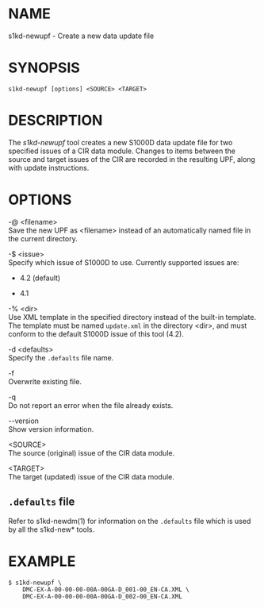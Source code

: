 NAME
====

s1kd-newupf - Create a new data update file

SYNOPSIS
========

    s1kd-newupf [options] <SOURCE> <TARGET>

DESCRIPTION
===========

The *s1kd-newupf* tool creates a new S1000D data update file for two specified issues of a CIR data module. Changes to items between the source and target issues of the CIR are recorded in the resulting UPF, along with update instructions.

OPTIONS
=======

-@ &lt;filename&gt;  
Save the new UPF as &lt;filename&gt; instead of an automatically named file in the current directory.

-$ &lt;issue&gt;  
Specify which issue of S1000D to use. Currently supported issues are:

-   4.2 (default)

-   4.1

-% &lt;dir&gt;  
Use XML template in the specified directory instead of the built-in template. The template must be named `update.xml` in the directory &lt;dir&gt;, and must conform to the default S1000D issue of this tool (4.2).

-d &lt;defaults&gt;  
Specify the `.defaults` file name.

-f  
Overwrite existing file.

-q  
Do not report an error when the file already exists.

--version  
Show version information.

&lt;SOURCE&gt;  
The source (original) issue of the CIR data module.

&lt;TARGET&gt;  
The target (updated) issue of the CIR data module.

`.defaults` file
----------------

Refer to s1kd-newdm(1) for information on the `.defaults` file which is used by all the s1kd-new\* tools.

EXAMPLE
=======

    $ s1kd-newupf \
        DMC-EX-A-00-00-00-00A-00GA-D_001-00_EN-CA.XML \
        DMC-EX-A-00-00-00-00A-00GA-D_002-00_EN-CA.XML
